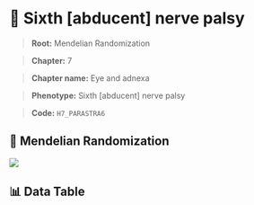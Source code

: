 # 🧪 Sixth [abducent] nerve palsy

> **Root:** Mendelian Randomization

> **Chapter:** 7  

> **Chapter name:** Eye and adnexa

> **Phenotype:** Sixth [abducent] nerve palsy  

> **Code:** `H7_PARASTRA6`

## 🧬 Mendelian Randomization  

<img src="/MR/Figures/Forward/H7_PARASTRA6.png"/>

## 📊 Data Table

<CsvTableMRF src="/MR_Data/Forward/H7_PARASTRA6.csv"/>
